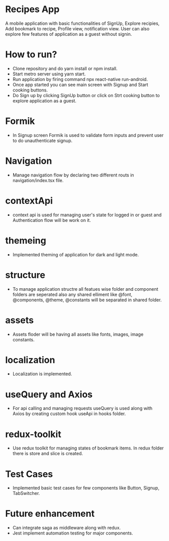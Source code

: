 # Recipes App
A mobile application with basic functionalities of SignUp, Explore recipies, Add bookmark to recipe, Profile view, notification view.
User can also explore few features of application as a guest without signin.

# How to run?
- Clone repository and do yarn install or npm install.
- Start metro server using yarn start.
- Run application by firing command npx react-native run-android.
- Once app started you can see main screen with Signup and Start cooking buttons.
- Do Sign up by clicking SignUp button or click on Strt cooking button to explore application as a guest.

# Formik
- In Signup screen Formik is used to validate form inputs and prevent user to do unauthenticate signup.

# Navigation
- Manage navigation flow by declaring two different routs in navigation/index.tsx file.

# contextApi
- context api is used for managing user's state for logged in or guest and Authentication flow will be work on it.

# themeing
- Implemented theming of application for dark and light mode.

# structure
- To manage application structre all featues wise folder and component folders are seperated also any shared elliment like @font, @components, @theme, @constants will be separated in shared folder.

# assets
- Assets floder will be having all assets like fonts, images, image constants.

# localization
- Localization is implemented.

# useQuery and Axios
- For api calling and managing requests useQuery is used along with Axios by creating custom hook useApi in hooks folder. 

# redux-toolkit
- Use redux toolkit for managing states of bookmark items. In redux folder there is store and slice is created.

# Test Cases
- Implemented basic test cases for few components like Button, Signup, TabSwitcher.

# Future enhancement
- Can integrate saga as middleware along with redux.
- Jest implement automation testing for major components.

